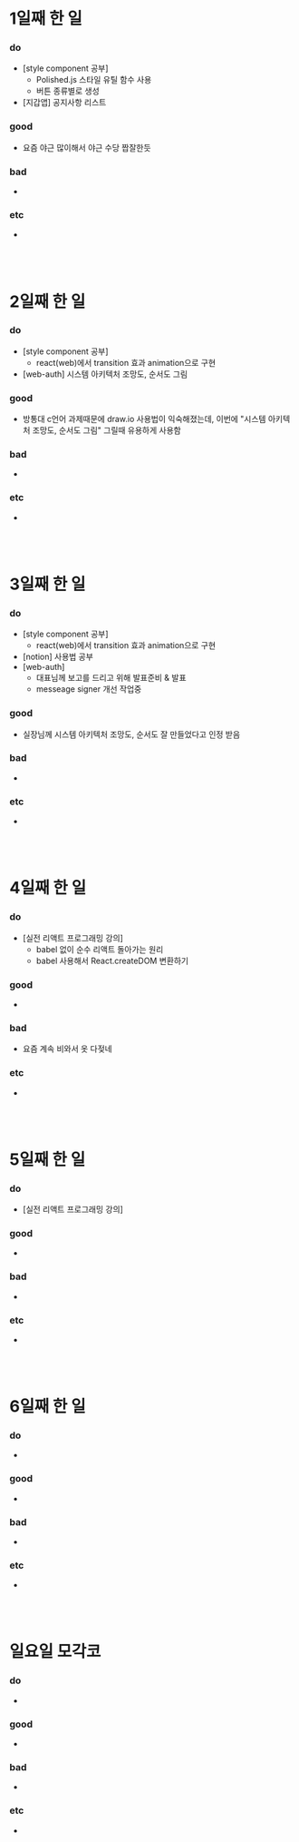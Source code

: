 # 1일째 한 일 
### do
- [style component 공부] 
	- Polished.js 스타일 유틸 함수 사용
	- 버튼 종류별로 생성
- [지갑앱] 공지사항 리스트 

### good
- 요즘 야근 많이해서 야근 수당 짭잘한듯

### bad
- 

### etc
- 

<br /><br />

# 2일째 한 일 
### do
- [style component 공부] 
	- react(web)에서 transition 효과 animation으로 구현
- [web-auth] 시스템 아키텍처 조망도, 순서도 그림

### good
- 방통대 c언어 과제때문에 draw.io 사용법이 익숙해졌는데, 이번에 "시스템 아키텍처 조망도, 순서도 그림" 그릴때 유용하게 사용함

### bad
-

### etc
-

<br /><br />

# 3일째 한 일 
### do
- [style component 공부] 
	- react(web)에서 transition 효과 animation으로 구현
- [notion] 사용법 공부
- [web-auth] 
  - 대표님께 보고를 드리고 위해 발표준비 & 발표
  - messeage signer 개선 작업중

### good
- 실장님께 시스템 아키텍처 조망도, 순서도 잘 만들었다고 인정 받음

### bad
-

### etc
-

<br /><br />

# 4일째 한 일 
### do
- [실전 리액트 프로그래밍 강의] 
	- babel 없이 순수 리액트 돌아가는 원리
  - babel 사용해서 React.createDOM 변환하기

### good
-

### bad
- 요즘 계속 비와서 옷 다젖네

### etc
- 

<br /><br />

# 5일째 한 일 
### do
- [실전 리액트 프로그래밍 강의] 

### good
-

### bad
-

### etc
- 

<br /><br />

# 6일째 한 일 
### do
-

### good
-
 
### bad
-

### etc
-

<br /><br />

# 일요일 모각코
### do
-

### good
-

### bad
- 

### etc
-

<br /><br />
